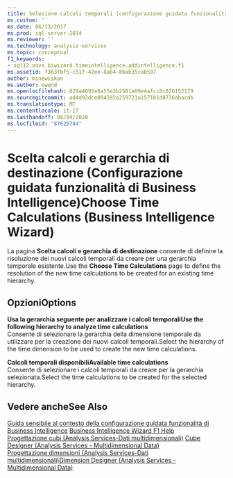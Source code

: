 ```yaml
---
title: Selezione calcoli temporali (configurazione guidata funzionalità di Business Intelligence) | Microsoft Docs
ms.custom: ''
ms.date: 06/13/2017
ms.prod: sql-server-2014
ms.reviewer: ''
ms.technology: analysis-services
ms.topic: conceptual
f1_keywords:
- sql12.asvs.biwizard.timeintelligence.addintelligence.f1
ms.assetid: f363fbf5-c51f-42ee-8ab4-86ab35cab597
author: minewiskan
ms.author: owend
ms.openlocfilehash: 829a4092e8a55e3b2581a09e4afcc8c826152179
ms.sourcegitcommit: ad4d92dce894592a259721a1571b1d8736abacdb
ms.translationtype: MT
ms.contentlocale: it-IT
ms.lasthandoff: 08/04/2020
ms.locfileid: "87625784"
---
```

# <a name="choose-time-calculations-business-intelligence-wizard"></a><span data-ttu-id="b1a23-102">Scelta calcoli e gerarchia di destinazione (Configurazione guidata funzionalità di Business Intelligence)</span><span class="sxs-lookup"><span data-stu-id="b1a23-102">Choose Time Calculations (Business Intelligence Wizard)</span></span>
  <span data-ttu-id="b1a23-103">La pagina **Scelta calcoli e gerarchia di destinazione** consente di definire la risoluzione dei nuovi calcoli temporali da creare per una gerarchia temporale esistente.</span><span class="sxs-lookup"><span data-stu-id="b1a23-103">Use the **Choose Time Calculations** page to define the resolution of the new time calculations to be created for an existing time hierarchy.</span></span>  
  
## <a name="options"></a><span data-ttu-id="b1a23-104">Opzioni</span><span class="sxs-lookup"><span data-stu-id="b1a23-104">Options</span></span>  
 <span data-ttu-id="b1a23-105">**Usa la gerarchia seguente per analizzare i calcoli temporali**</span><span class="sxs-lookup"><span data-stu-id="b1a23-105">**Use the following hierarchy to analyze time calculations**</span></span>  
 <span data-ttu-id="b1a23-106">Consente di selezionare la gerarchia della dimensione temporale da utilizzare per la creazione dei nuovi calcoli temporali.</span><span class="sxs-lookup"><span data-stu-id="b1a23-106">Select the hierarchy of the time dimension to be used to create the new time calculations.</span></span>  
  
 <span data-ttu-id="b1a23-107">**Calcoli temporali disponibili**</span><span class="sxs-lookup"><span data-stu-id="b1a23-107">**Available time calculations**</span></span>  
 <span data-ttu-id="b1a23-108">Consente di selezionare i calcoli temporali da creare per la gerarchia selezionata.</span><span class="sxs-lookup"><span data-stu-id="b1a23-108">Select the time calculations to be created for the selected hierarchy.</span></span>  
  
## <a name="see-also"></a><span data-ttu-id="b1a23-109">Vedere anche</span><span class="sxs-lookup"><span data-stu-id="b1a23-109">See Also</span></span>  
 <span data-ttu-id="b1a23-110">[Guida sensibile al contesto della configurazione guidata funzionalità di Business Intelligence](business-intelligence-wizard-f1-help.md) </span><span class="sxs-lookup"><span data-stu-id="b1a23-110">[Business Intelligence Wizard F1 Help](business-intelligence-wizard-f1-help.md) </span></span>  
 <span data-ttu-id="b1a23-111">[Progettazione cubi &#40;Analysis Services-Dati multidimensionali&#41;](cube-designer-analysis-services-multidimensional-data.md) </span><span class="sxs-lookup"><span data-stu-id="b1a23-111">[Cube Designer &#40;Analysis Services - Multidimensional Data&#41;](cube-designer-analysis-services-multidimensional-data.md) </span></span>  
 [<span data-ttu-id="b1a23-112">Progettazione dimensioni &#40;Analysis Services-Dati multidimensionali&#41;</span><span class="sxs-lookup"><span data-stu-id="b1a23-112">Dimension Designer &#40;Analysis Services - Multidimensional Data&#41;</span></span>](dimension-designer-analysis-services-multidimensional-data.md)  
  
  
